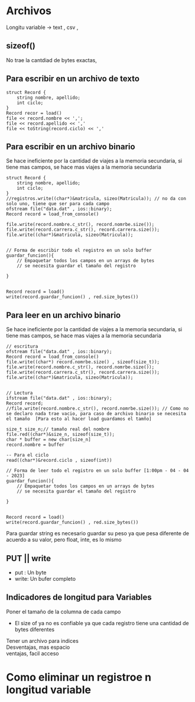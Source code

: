 # Archivos  

Longitu variable -> text , csv , 

## sizeof()  
No trae la cantdiad de bytes exactas,  

## Para escribir en un archivo de texto  

```  
struct Record {
    string nombre, apellido;
    int ciclo;
}
Record recor = load()
file << record.nombre << ',';
file << record.apellido << ','
file << toString(record.ciclo) << ','
```  
## Para escribir en un archivo binario  

Se hace ineficiente por la cantidad de viajes a la memoria secundaria, si tiene mas campos, se hace mas viajes a la memoria secundaria

```  
struct Record {
    string nombre, apellido;
    int ciclo;
}
//registros.write((char*)&matricula, sizeo(Matricula)); // no da con solo uno, tiene que ser para cada campo
ofstream file("data.dat" , ios::binary);
Record record = load_from_console()

file.write(record.nombre.c_str(), record.nomrbe.size()); 
file.write(record.carrera.c_str(), record.carrera.size()); 
file.write((char*)&matricula, sizeo(Matricula));


// Forma de escribir todo el registro en un solo buffer
guardar_funcion(){
    // Empaquetar todos los campos en un arrays de bytes
    // se necesita guardar el tamaño del registro

}


Record record = load()
write(record.guardar_funcion() , red.size_bytes())
```  
## Para leer en un archivo binario  

Se hace ineficiente por la cantidad de viajes a la memoria secundaria, si tiene mas campos, se hace mas viajes a la memoria secundaria

```  
// escritura
ofstream file("data.dat" , ios::binary);
Record record = load_from_console()
file.write((char*) record.nomrbe.size() , sizeof(size_t)); 
file.write(record.nombre.c_str(), record.nomrbe.size()); 
file.write(record.carrera.c_str(), record.carrera.size()); 
file.write((char*)&matricula, sizeo(Matricula));


// Lectura
ifstream file("data.dat" , ios::binary);
Record record;
//file.write(record.nombre.c_str(), record.nomrbe.size()); // Como no se declaro nada trae vacio, para caso de archivo binario se necesita el tamaño  [Para esto al hacer load guardamos el tamño]

size_t size_n;// tamaño real del nombre
file.red((char*)&size_n, sizeof(size_t));
char * buffer = new char[size_n]
record.nombre = buffer

-- Para el ciclo
read((char*)&record.ciclo , sizeof(int))

// Forma de leer todo el registro en un solo buffer [1:00pm - 04 - 04 - 2023]
guardar_funcion(){
    // Empaquetar todos los campos en un arrays de bytes
    // se necesita guardar el tamaño del registro
    
}


Record record = load()
write(record.guardar_funcion() , red.size_bytes())
``` 
Para guardar string es necesario guardar su peso ya que pesa diferente de acuerdo a su valor, pero float, inte, es lo mismo   


## PUT || write  
- put : Un byte
- write: Un bufer completo  



## Indicadores de longitud para Variables  

Poner el tamaño de la columna de cada campo  
- El size of ya no es confiable ya que cada registro tiene una cantidad de bytes diferentes  

Tener un archivo para indices  
Desventajas, mas espacio  
ventajas, facil acceso  

# Como eliminar un registroe n longitud variable  
